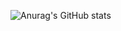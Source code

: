 ![Anurag's GitHub stats](https://github-readme-stats.vercel.app/api?username=yun0126&show_icons=true&theme=radical)
